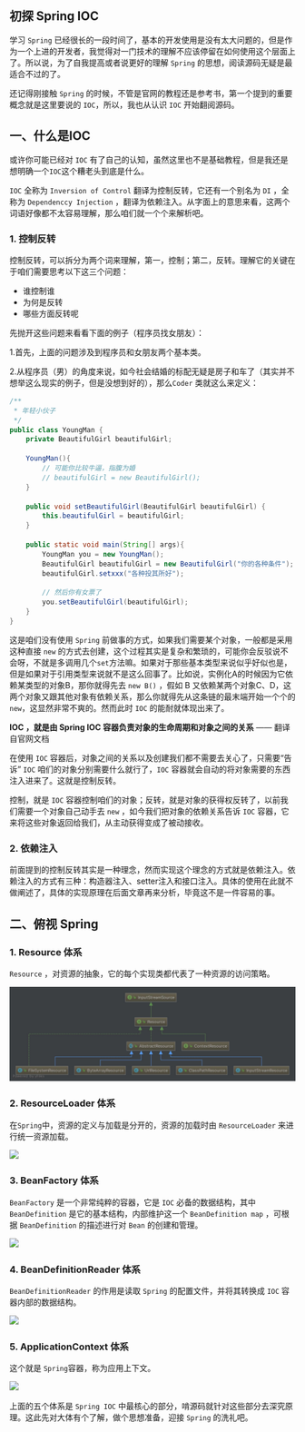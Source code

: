 ## 初探 Spring IOC

学习 `Spring` 已经很长的一段时间了，基本的开发使用是没有太大问题的，但是作为一个上进的开发者，我觉得对一门技术的理解不应该停留在如何使用这个层面上了。所以说，为了自我提高或者说更好的理解 `Spring` 的思想，阅读源码无疑是最适合不过的了。

还记得刚接触 `Spring` 的时候，不管是官网的教程还是参考书，第一个提到的重要概念就是这里要说的 `IOC`，所以，我也从认识 `IOC` 开始翻阅源码。

## 一、什么是IOC

或许你可能已经对 `IOC` 有了自己的认知，虽然这里也不是基础教程，但是我还是想明确一个`IOC`这个糟老头到底是什么。

`IOC` 全称为 `Inversion of Control` 翻译为控制反转，它还有一个别名为 `DI` ，全称为 `Dependenccy Injection` ，翻译为依赖注入。从字面上的意思来看，这两个词语好像都不太容易理解，那么咱们就一个个来解析吧。

### 1. 控制反转

控制反转，可以拆分为两个词来理解，第一，控制；第二，反转。理解它的关键在于咱们需要思考以下这三个问题：

- 谁控制谁
- 为何是反转
- 哪些方面反转呢

先抛开这些问题来看看下面的例子（程序员找女朋友）：

1.首先，上面的问题涉及到程序员和女朋友两个基本类。

2.从程序员（男）的角度来说，如今社会结婚的标配无疑是房子和车了（其实并不想举这么现实的例子，但是没想到好的），那么`Coder` 类就这么来定义：

```java
/**
 * 年轻小伙子
 */
public class YoungMan {
    private BeautifulGirl beautifulGirl;

    YoungMan(){
        // 可能你比较牛逼，指腹为婚
        // beautifulGirl = new BeautifulGirl();
    }

    public void setBeautifulGirl(BeautifulGirl beautifulGirl) {
        this.beautifulGirl = beautifulGirl;
    }

    public static void main(String[] args){
        YoungMan you = new YoungMan();
        BeautifulGirl beautifulGirl = new BeautifulGirl("你的各种条件");
        beautifulGirl.setxxx("各种投其所好");

        // 然后你有女票了
        you.setBeautifulGirl(beautifulGirl);
    }
}
```

这是咱们没有使用 `Spring` 前做事的方式，如果我们需要某个对象，一般都是采用这种直接 `new` 的方式去创建，这个过程其实是复杂和繁琐的，可能你会反驳说不会呀，不就是多调用几个`set`方法嘛。如果对于那些基本类型来说似乎好似也是，但是如果对于引用类型来说就不是这么回事了。比如说，实例化A的时候因为它依赖某类型的对象B，那你就得先去 `new B()` ，假如 B 又依赖某两个对象C、D，这两个对象又跟其他对象有依赖关系，那么你就得先从这条链的最末端开始一个个的`new`，这显然非常不爽的。然而此时 `IOC` 的能耐就体现出来了。

**IOC ，就是由 Spring IOC 容器负责对象的生命周期和对象之间的关系** —— 翻译自官网文档

在使用 `IOC` 容器后，对象之间的关系以及创建我们都不需要去关心了，只需要“告诉” `IOC` 咱们的对象分别需要什么就行了，`IOC` 容器就会自动的将对象需要的东西注入进来了。这就是控制反转。

控制，就是 `IOC` 容器控制咱们的对象；反转，就是对象的获得权反转了，以前我们需要一个对象自己动手去 `new` ，如今我们把对象的依赖关系告诉 `IOC` 容器，它来将这些对象返回给我们，从主动获得变成了被动接收。

### 2. 依赖注入

前面提到的控制反转其实是一种理念，然而实现这个理念的方式就是依赖注入。依赖注入的方式有三种：构造器注入、setter注入和接口注入。具体的使用在此就不做阐述了，具体的实现原理在后面文章再来分析，毕竟这不是一件容易的事。

## 二、俯视 Spring

### 1. Resource 体系

`Resource` ，对资源的抽象，它的每个实现类都代表了一种资源的访问策略。

![](images/spring-201805091003.jpg)

### 2. ResourceLoader 体系

在`Spring`中，资源的定义与加载是分开的，资源的加载时由 `ResourceLoader` 来进行统一资源加载。

![](C:\Users\jonas\AppData\Roaming\Typora\typora-user-images\1555925618977.png)

### 3. BeanFactory 体系

`BeanFactory` 是一个非常纯粹的容器，它是 `IOC` 必备的数据结构，其中 `BeanDefinition` 是它的基本结构，内部维护这一个 `BeanDefinition map` ，可根据 `BeanDefinition` 的描述进行对 `Bean` 的创建和管理。

![](C:\Users\jonas\AppData\Roaming\Typora\typora-user-images\1555925845977.png)

### 4. BeanDefinitionReader 体系

`BeanDefinitionReader` 的作用是读取 `Spring` 的配置文件，并将其转换成 `IOC` 容器内部的数据结构。

![](C:\Users\jonas\AppData\Roaming\Typora\typora-user-images\1555925969406.png)

### 5. ApplicationContext 体系

这个就是 `Spring`容器，称为应用上下文。

![](C:\Users\jonas\AppData\Roaming\Typora\typora-user-images\1555926064339.png)

上面的五个体系是 `Spring IOC` 中最核心的部分，啃源码就针对这些部分去深究原理。这此先对大体有个了解，做个思想准备，迎接 `Spring` 的洗礼吧。
